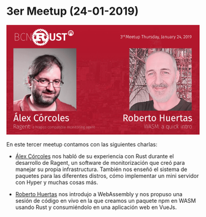 # 3er Meetup (24-01-2019)

[![tercer meetup](img/meetup_03.png 'tercer meetup')](https://www.meetup.com/es-ES/BcnRust/events/258050778/)

En este tercer meetup contamos con las siguientes charlas:

- [Álex Córcoles](https://twitter.com/koalillo) nos habló de su experiencia con Rust durante el desarrollo de Ragent, un software de monitorización que creó para manejar su propia infrastructura. También nos enseñó el sistema de paquetes para las diferentes distros, cómo implementar un mini servidor con Hyper y muchas cosas más.

- [Roberto Huertas](https://twitter.com/robertohuertasm) nos introdujo a WebAssembly y nos propuso una sesión de código en vivo en la que creamos un paquete npm en WASM usando Rust y consumiéndolo en una aplicación web en VueJs.
